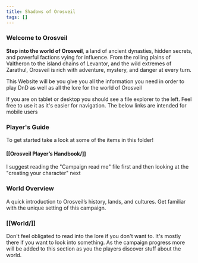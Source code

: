 ```yaml
---
title: Shadows of Orosveil
tags: []
---
```

### **Welcome to Orosveil**

**Step into the world of Orosveil**, a land of ancient dynasties, hidden secrets, and powerful factions vying for influence. From the rolling plains of Valtheron to the island chains of Levantor, and the wild extremes of Zarathul, Orosveil is rich with adventure, mystery, and danger at every turn.

This Website will be you give you all the information you need in order to play DnD as well as all the lore for the world of Orosveil

If you are on tablet or desktop you should see a file explorer to the left. Feel free to use it as it's easier for navigation. The below links are intended for mobile users

### Player's Guide

To get started take a look at some of the items in this folder!
#### [[Orosveil Player’s Handbook/]]

I suggest reading the "Campaign read me" file first and then looking at the "creating your character" next

### **World Overview**  
A quick introduction to Orosveil’s history, lands, and cultures. Get familiar with the unique setting of this campaign.
### [[World/]]

Don't feel obligated to read into the lore if you don't want to. It's mostly there if you want to look into something. As the campaign progress more will be added to this section as you the players discover stuff about the world.

